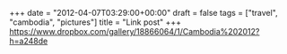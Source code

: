 +++
date = "2012-04-07T03:29:00+00:00"
draft = false
tags = ["travel", "cambodia", "pictures"]
title = "Link post"
+++
https://www.dropbox.com/gallery/18866064/1/Cambodia%202012?h=a248de



